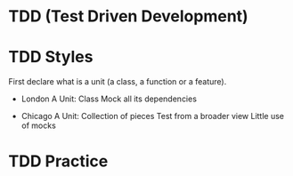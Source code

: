 # TDD (Test Driven Development)

# TDD Styles

First declare what is a unit (a class, a function or a feature).

- London
  A Unit: Class
  Mock all its dependencies

- Chicago
  A Unit: Collection of pieces
  Test from a broader view
  Little use of mocks

# TDD Practice
